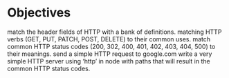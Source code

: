 # **Objectives**

match the header fields of HTTP with a bank of definitions.
matching HTTP verbs (GET, PUT, PATCH, POST, DELETE) to their common uses.
match common HTTP status codes (200, 302, 400, 401, 402, 403, 404, 500) to their meanings.
send a simple HTTP request to google.com
write a very simple HTTP server using ‘http’ in node with paths that will result in the common HTTP status codes.
